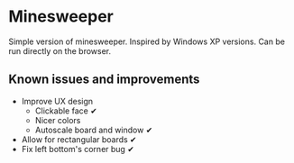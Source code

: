 # Minesweeper

Simple version of minesweeper. Inspired by Windows XP versions.
Can be run directly on the browser.

## Known issues and improvements

 * Improve UX design
   - Clickable face ✔
   - Nicer colors
   - Autoscale board and window ✔
 * Allow for rectangular boards ✔
 * Fix left bottom's corner bug ✔

